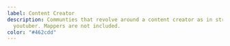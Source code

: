 ```yaml
---
label: Content Creator
description: Communties that revolve around a content creator as in streamer or
  youtuber. Mappers are not included.
color: "#462cdd"
---
```

